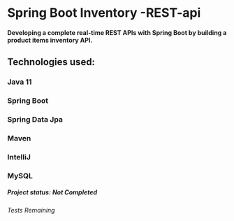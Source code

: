 # Spring Boot Inventory -REST-api

#### Developing a complete real-time REST APIs with Spring Boot by building a product items inventory API.

## Technologies used:

### Java 11

### Spring Boot

### Spring Data Jpa

### Maven

### IntelliJ

### MySQL


##### Project status: Not Completed

###### Tests Remaining
